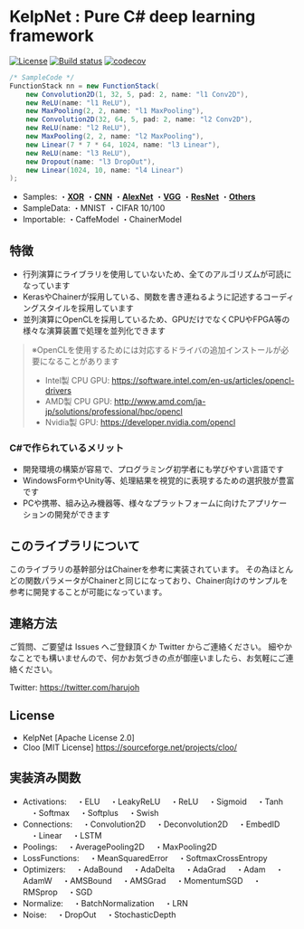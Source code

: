 # KelpNet : Pure C# deep learning framework
[![License](https://img.shields.io/badge/License-Apache%202.0-blue.svg)](https://opensource.org/licenses/Apache-2.0) [![Build status](https://ci.appveyor.com/api/projects/status/a51hnuaat3ldsdmo?svg=true)](https://ci.appveyor.com/project/harujoh/kelpnet) [![codecov](https://codecov.io/gh/harujoh/KelpNet/branch/master/graph/badge.svg)](https://codecov.io/gh/harujoh/KelpNet)

```java
/* SampleCode */
FunctionStack nn = new FunctionStack(
    new Convolution2D(1, 32, 5, pad: 2, name: "l1 Conv2D"),
    new ReLU(name: "l1 ReLU"),
    new MaxPooling(2, 2, name: "l1 MaxPooling"),
    new Convolution2D(32, 64, 5, pad: 2, name: "l2 Conv2D"),
    new ReLU(name: "l2 ReLU"),
    new MaxPooling(2, 2, name: "l2 MaxPooling"),
    new Linear(7 * 7 * 64, 1024, name: "l3 Linear"),
    new ReLU(name: "l3 ReLU"),
    new Dropout(name: "l3 DropOut"),
    new Linear(1024, 10, name: "l4 Linear")
);
```

- Samples:
・[**XOR**](https://github.com/harujoh/KelpNet/blob/master/KelpNet.Sample/Samples/Sample1.cs)
・[**CNN**](https://github.com/harujoh/KelpNet/blob/master/KelpNet.Sample/Samples/Sample5.cs)
・[**AlexNet**](https://github.com/harujoh/KelpNet/blob/master/KelpNet.Sample/Samples/Sample19.cs)
・[**VGG**](https://github.com/harujoh/KelpNet/blob/master/KelpNet.Sample/Samples/Sample15.cs)
・[**ResNet**](https://github.com/harujoh/KelpNet/blob/master/KelpNet.Sample/Samples/Sample17.cs)
・[**Others**](https://github.com/harujoh/KelpNet/tree/master/KelpNet.Sample)
- SampleData:
・MNIST
・CIFAR 10/100
- Importable:
・CaffeModel
・ChainerModel


## 特徴
- 行列演算にライブラリを使用していないため、全てのアルゴリズムが可読になっています
- KerasやChainerが採用している、関数を書き連ねるように記述するコーディングスタイルを採用しています
- 並列演算にOpenCLを採用しているため、GPUだけでなくCPUやFPGA等の様々な演算装置で処理を並列化できます
> ※OpenCLを使用するためには対応するドライバの追加インストールが必要になることがあります
> - Intel製 CPU GPU: https://software.intel.com/en-us/articles/opencl-drivers
> - AMD製 CPU GPU: http://www.amd.com/ja-jp/solutions/professional/hpc/opencl
> - Nvidia製 GPU: https://developer.nvidia.com/opencl

### C#で作られているメリット
- 開発環境の構築が容易で、プログラミング初学者にも学びやすい言語です
- WindowsFormやUnity等、処理結果を視覚的に表現するための選択肢が豊富です
- PCや携帯、組み込み機器等、様々なプラットフォームに向けたアプリケーションの開発ができます

## このライブラリについて
このライブラリの基幹部分はChainerを参考に実装されています。
その為ほとんどの関数パラメータがChainerと同じになっており、Chainer向けのサンプルを参考に開発することが可能になっています。



## 連絡方法
ご質問、ご要望は Issues へご登録頂くか Twitter からご連絡ください。
細やかなことでも構いませんので、何かお気づきの点が御座いましたら、お気軽にご連絡ください。

Twitter: https://twitter.com/harujoh



## License
- KelpNet [Apache License 2.0]
- Cloo [MIT License] https://sourceforge.net/projects/cloo/

## 実装済み関数
- Activations:
　・ELU
　・LeakyReLU
　・ReLU
　・Sigmoid
　・Tanh
　・Softmax
　・Softplus
　・Swish
- Connections:
　・Convolution2D
　・Deconvolution2D
　・EmbedID
　・Linear
　・LSTM
- Poolings:
　・AveragePooling2D
　・MaxPooling2D
- LossFunctions:
　・MeanSquaredError
　・SoftmaxCrossEntropy
- Optimizers:
　・AdaBound
　・AdaDelta
　・AdaGrad
　・Adam
　・AdamW
　・AMSBound
　・AMSGrad
　・MomentumSGD
　・RMSprop
　・SGD
- Normalize:
　・BatchNormalization
　・LRN
- Noise:
　・DropOut
　・StochasticDepth
